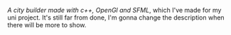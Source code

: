 *A city builder made with c++, OpenGl and SFML*, which I've made for my uni project. It's still far from done, I'm gonna change the description when there will be more to show. 
